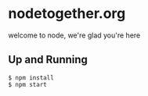 # nodetogether.org
welcome to node, we're glad you're here

## Up and Running

```
$ npm install
$ npm start
```
